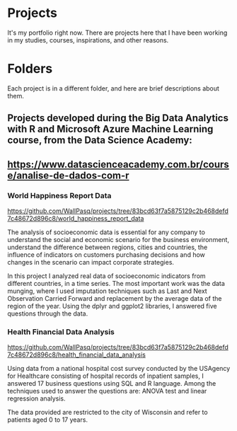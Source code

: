 # Projects
It's my portfolio right now. There are projects here that I have been working in my studies, courses, inspirations, and other reasons.

# Folders
Each project is in a different folder, and here are brief descriptions about them.

## Projects developed during the Big Data Analytics with R and Microsoft Azure Machine Learning course, from the Data Science Academy:
## https://www.datascienceacademy.com.br/course/analise-de-dados-com-r

### World Happiness Report Data
https://github.com/WallPasq/projects/tree/83bcd63f7a5875129c2b468defd7c48672d896c8/world_happiness_report_data

The analysis of socioeconomic data is essential for any company to understand the social and economic scenario for the business environment, understand the difference between regions, cities and countries, the influence of indicators on customers purchasing decisions and how changes in the scenario can impact corporate strategies.

In this project I analyzed real data of socioeconomic indicators from different countries, in a time series. The most important work was the data munging, where I used imputation techniques such as Last and Next Observation Carried Forward and replacement by the average data of the region of the year. Using the dplyr and ggplot2 libraries, I answered five questions through the data.

### Health Financial Data Analysis
https://github.com/WallPasq/projects/tree/83bcd63f7a5875129c2b468defd7c48672d896c8/health_financial_data_analysis

Using data from a national hospital cost survey conducted by the USAgency for Healthcare consisting of hospital records of inpatient samples, I answered 17 business questions using SQL and R language.
Among the techniques used to answer the questions are: ANOVA test and linear regression analysis.

The data provided are restricted to the city of Wisconsin and refer to patients aged 0 to 17 years.
